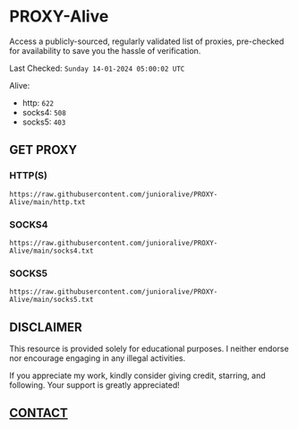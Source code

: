 # PROXY-Alive

Access a publicly-sourced, regularly validated list of proxies, pre-checked for availability to save you the hassle of verification.

Last Checked: `Sunday 14-01-2024 05:00:02 UTC`

Alive:
- http: `622`
- socks4: `508`
- socks5: `403`

## GET PROXY

### HTTP(S)

```https://raw.githubusercontent.com/junioralive/PROXY-Alive/main/http.txt```

### SOCKS4

```https://raw.githubusercontent.com/junioralive/PROXY-Alive/main/socks4.txt```

### SOCKS5

```https://raw.githubusercontent.com/junioralive/PROXY-Alive/main/socks5.txt```

## DISCLAIMER

This resource is provided solely for educational purposes. I neither endorse nor encourage engaging in any illegal activities.

If you appreciate my work, kindly consider giving credit, starring, and following. Your support is greatly appreciated! 

## [CONTACT](https://t.me/TheJuniorAlive)
